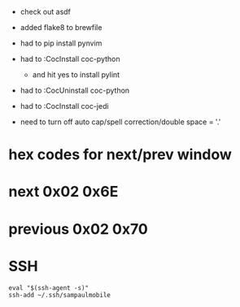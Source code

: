
- check out asdf

- added flake8 to brewfile
- had to pip install pynvim
- had to :CocInstall coc-python
	- and hit yes to install pylint
- had to :CocUninstall coc-python
- had to :CocInstall coc-jedi

- need to turn off auto cap/spell correction/double space = '.'

# hex codes for next/prev window
# next        0x02 0x6E
# previous    0x02 0x70


# SSH

```
eval "$(ssh-agent -s)"
ssh-add ~/.ssh/sampaulmobile
```
